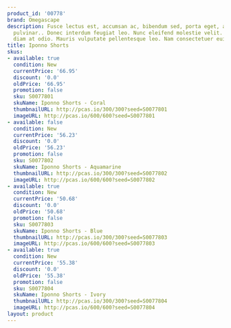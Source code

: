 ```yaml
---
product_id: '00778'
brand: Omegascape
description: Fusce lectus est, accumsan ac, bibendum sed, porta eget, augue. Fusce
  pulvinar.. Donec interdum feugiat leo. Nunc eleifend molestie velit. Vivamus facilisis
  diam at odio. Mauris vulputate pellentesque leo. Nam consectetuer euismod nunc.
title: Iponno Shorts
skus:
- available: true
  condition: New
  currentPrice: '66.95'
  discount: '0.0'
  oldPrice: '66.95'
  promotion: false
  sku: S0077801
  skuName: Iponno Shorts - Coral
  thumbnailURL: http://pcas.io/300/300?seed=S0077801
  imageURL: http://pcas.io/600/600?seed=S0077801
- available: false
  condition: New
  currentPrice: '56.23'
  discount: '0.0'
  oldPrice: '56.23'
  promotion: false
  sku: S0077802
  skuName: Iponno Shorts - Aquamarine
  thumbnailURL: http://pcas.io/300/300?seed=S0077802
  imageURL: http://pcas.io/600/600?seed=S0077802
- available: true
  condition: New
  currentPrice: '50.68'
  discount: '0.0'
  oldPrice: '50.68'
  promotion: false
  sku: S0077803
  skuName: Iponno Shorts - Blue
  thumbnailURL: http://pcas.io/300/300?seed=S0077803
  imageURL: http://pcas.io/600/600?seed=S0077803
- available: true
  condition: New
  currentPrice: '55.38'
  discount: '0.0'
  oldPrice: '55.38'
  promotion: false
  sku: S0077804
  skuName: Iponno Shorts - Ivory
  thumbnailURL: http://pcas.io/300/300?seed=S0077804
  imageURL: http://pcas.io/600/600?seed=S0077804
layout: product
---
```

